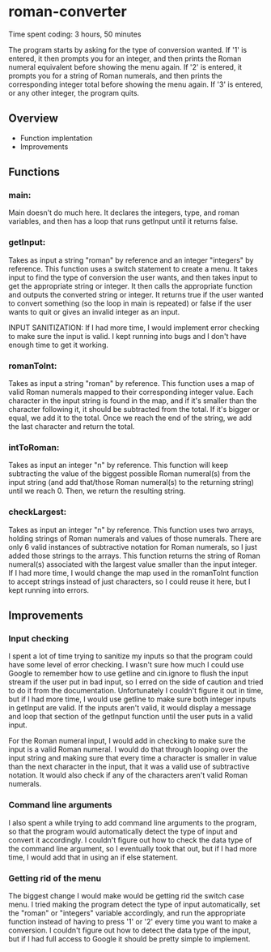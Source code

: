 # roman-converter
Time spent coding: 3 hours, 50 minutes

The program starts by asking for the type of conversion wanted. If '1' is entered, it then prompts you for an integer, and then prints the Roman numeral equivalent before showing the menu again. If '2' is entered, it prompts you for a string of Roman numerals, and then prints the corresponding integer total before showing the menu again. If '3' is entered, or any other integer, the program quits.

## Overview
  - Function implentation
  - Improvements

## Functions

### main:
Main doesn't do much here. It declares the integers, type, and roman variables, and then has a loop that runs getInput until it returns false.

### getInput:
Takes as input a string "roman" by reference and an integer "integers" by reference.
This function uses a switch statement to create a menu. It takes input to find the type of conversion the user wants, and then takes input
to get the appropriate string or integer. It then calls the appropriate function and outputs the converted string or integer. It returns true if the user
wanted to convert something (so the loop in main is repeated) or false if the user wants to quit or gives an invalid integer as an input.
 
 INPUT SANITIZATION: If I had more time, I would implement error checking to make sure the input is valid. I kept running into bugs and I don't have enough time to get it working.
 
### romanToInt:
Takes as input a string "roman" by reference.
This function uses a map of valid Roman numerals mapped to their corresponding integer value. Each character in the input string is found in the map, and
if it's smaller than the character following it, it should be subtracted from the total. If it's bigger or equal, we add it
to the total. Once we reach the end of the string, we add the last character and return the total.
 
### intToRoman:
Takes as input an integer "n" by reference.
This function will keep subtracting the value of the biggest possible Roman numeral(s) from the input
string (and add that/those Roman numeral(s) to the returning string) until we reach 0. Then, we return the resulting string.
 
 ### checkLargest:
Takes as input an integer "n" by reference.
This function uses two arrays, holding strings of Roman numerals and values of those numerals. There are only 6 valid
instances of subtractive notation for Roman numerals, so I just added those strings to the arrays. This function returns the
string of Roman numeral(s) associated with the largest value smaller than the input integer. If I had more time, I would
change the map used in the romanToInt function to accept strings instead of just characters, so I could reuse it here,
but I kept running into errors.
 
## Improvements

### Input checking

I spent a lot of time trying to sanitize my inputs so that the program could have some level of error checking. I wasn't sure how much I could use Google to remember how to use getline and cin.ignore to flush the input stream if the user put in bad input, so I erred on the side of caution and tried to do it from the documentation. Unfortunately I couldn't figure it out in time, but if I had more time, I would use getline to make sure both integer inputs in getInput are valid. If the inputs aren't valid, it would display a message and loop that section of the getInput function until the user puts in a valid input.

For the Roman numeral input, I would add in checking to make sure the input is a valid Roman numeral. I would do that through looping over the input string and making sure that every
time a character is smaller in value than the next character in the input, that it was a valid use of subtractive notation. It would also check if any of the characters aren't valid Roman numerals.

### Command line arguments

I also spent a while trying to add command line arguments to the program, so that the program would automatically detect the type of input and convert it accordingly. I couldn't figure out how to check the data type of the command line argument, so I eventually took that out, but if I had more time, I would add that in using an if else statement.

### Getting rid of the menu

The biggest change I would make would be getting rid the switch case menu. I tried making the program detect the type of input automatically, set the "roman" or "integers" variable accordingly, and run the appropriate function instead of having to press '1' or '2' every time you want to make a conversion. I couldn't figure out how to detect the data type of the input, but if I had full access to Google it should be pretty simple to implement.
